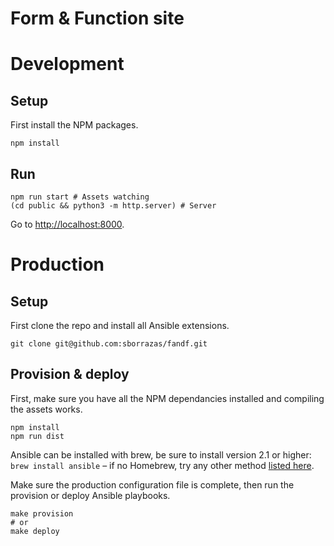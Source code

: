 # Form & Function site

# Development

## Setup

First install the NPM packages.

```
npm install
```

## Run

```
npm run start # Assets watching
(cd public && python3 -m http.server) # Server
```

Go to [http://localhost:8000](http://localhost:8000).

# Production

## Setup

First clone the repo and install all Ansible extensions.

```
git clone git@github.com:sborrazas/fandf.git
```

## Provision & deploy

First, make sure you have all the NPM dependancies installed and compiling the
assets works.

```
npm install
npm run dist
```

Ansible can be installed with brew, be sure to install version 2.1 or higher:
`brew install ansible` – if no Homebrew, try any other method
[listed here](http://docs.ansible.com/intro_installation.html).

Make sure the production configuration file is complete, then run the provision
or deploy Ansible playbooks.

```
make provision
# or
make deploy
```
